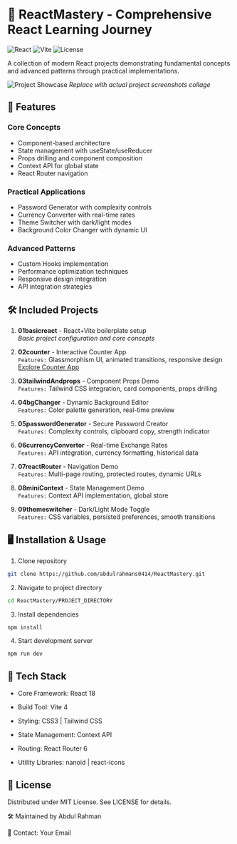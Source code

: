 # 🚀 ReactMastery - Comprehensive React Learning Journey

![React](https://img.shields.io/badge/React-18.2-blue)
![Vite](https://img.shields.io/badge/Vite-4.0-orange)
![License](https://img.shields.io/badge/License-MIT-green)

A collection of modern React projects demonstrating fundamental concepts and advanced patterns through practical implementations.

![Project Showcase]()
_Replace with actual project screenshots collage_

## 🌟 Features

### Core Concepts

- Component-based architecture
- State management with useState/useReducer
- Props drilling and component composition
- Context API for global state
- React Router navigation

### Practical Applications

- Password Generator with complexity controls
- Currency Converter with real-time rates
- Theme Switcher with dark/light modes
- Background Color Changer with dynamic UI

### Advanced Patterns

- Custom Hooks implementation
- Performance optimization techniques
- Responsive design integration
- API integration strategies

## 🛠️ Included Projects

1. **01basicreact** - React+Vite boilerplate setup  
   _Basic project configuration and core concepts_

2. **02counter** - Interactive Counter App  
   `Features:` Glassmorphism UI, animated transitions, responsive design  
   [Explore Counter App](/02counter)

3. **03tailwindAndprops** - Component Props Demo  
   `Features:` Tailwind CSS integration, card components, props drilling

4. **04bgChanger** - Dynamic Background Editor  
   `Features:` Color palette generation, real-time preview

5. **05passwordGenerator** - Secure Password Creator  
   `Features:` Complexity controls, clipboard copy, strength indicator

6. **06currencyConvertor** - Real-time Exchange Rates  
   `Features:` API integration, currency formatting, historical data

7. **07reactRouter** - Navigation Demo  
   `Features:` Multi-page routing, protected routes, dynamic URLs

8. **08miniContext** - State Management Demo  
   `Features:` Context API implementation, global store

9. **09themeswitcher** - Dark/Light Mode Toggle  
   `Features:` CSS variables, persisted preferences, smooth transitions

## 🖥️ Installation & Usage

1. Clone repository

```bash
git clone https://github.com/abdulrahmans0414/ReactMastery.git
```

2. Navigate to project directory

```bash
cd ReactMastery/PROJECT_DIRECTORY
```

3. Install dependencies

```bash
npm install
```

4. Start development server

```bash
npm run dev
```

## 🧰 Tech Stack

- Core Framework: React 18

- Build Tool: Vite 4

- Styling: CSS3 | Tailwind CSS

- State Management: Context API

- Routing: React Router 6

- Utility Libraries: nanoid | react-icons

## 📜 License

Distributed under MIT License. See LICENSE for details.

🛠️ Maintained by Abdul Rahman

📧 Contact: Your Email
